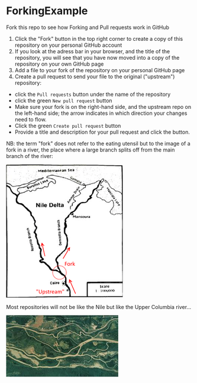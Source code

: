 # ForkingExample
Fork this repo to see how Forking and Pull requests work in GitHub

1. Click the "Fork" button in the top right corner to create a copy of this repository on your personal GitHub account
2. If you look at the adress bar in your browser, and the title of the repository, you will see that you have now moved into a copy of the repository on your own GitHub page
3. Add a file to your fork of the repository on your personal GitHub page
4. Create a pull request to send your file to the original ("upstream") repository: 
  - click the `Pull requests` button under the name of the repository
  - click the green `New pull request` button
  - Make sure your fork is on the right-hand side, and the upstream repo on the left-hand side; the arrow indicates in which direction your changes need to flow. 
  - Click the green `Create pull request` button 
  - Provide a title and description for your pull request and click the button.

NB: the term "fork" does not refer to the eating utensil but to the image of a fork in a river, the place where a large branch splits off from the main branch of the river: 

![Nile fork](img/Nile.png)

Most repositories will not be like the Nile but like the Upper Columbia river... 

![Upper Columbia river](img/Columbia.jpg)
